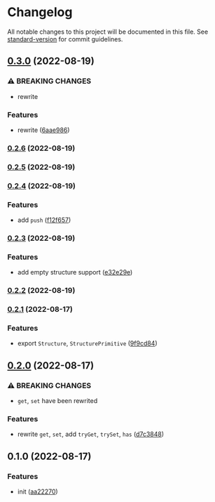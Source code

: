 # Changelog

All notable changes to this project will be documented in this file. See [standard-version](https://github.com/conventional-changelog/standard-version) for commit guidelines.

## [0.3.0](https://github.com/BlackGlory/structure-of-arrays/compare/v0.2.6...v0.3.0) (2022-08-19)


### ⚠ BREAKING CHANGES

* rewrite

### Features

* rewrite ([6aae986](https://github.com/BlackGlory/structure-of-arrays/commit/6aae9864f012637323959a0c3ee53dc5cdd53f29))

### [0.2.6](https://github.com/BlackGlory/structure-of-arrays/compare/v0.2.5...v0.2.6) (2022-08-19)

### [0.2.5](https://github.com/BlackGlory/structure-of-arrays/compare/v0.2.4...v0.2.5) (2022-08-19)

### [0.2.4](https://github.com/BlackGlory/structure-of-arrays/compare/v0.2.3...v0.2.4) (2022-08-19)


### Features

* add `push` ([f12f657](https://github.com/BlackGlory/structure-of-arrays/commit/f12f6579eb37d08b3bbf22a957f4635728067d00))

### [0.2.3](https://github.com/BlackGlory/structure-of-arrays/compare/v0.2.2...v0.2.3) (2022-08-19)


### Features

* add empty structure support ([e32e29e](https://github.com/BlackGlory/structure-of-arrays/commit/e32e29e1c799b9db94d2f896402b1ed576bd3329))

### [0.2.2](https://github.com/BlackGlory/structure-of-arrays/compare/v0.2.1...v0.2.2) (2022-08-19)

### [0.2.1](https://github.com/BlackGlory/structure-of-arrays/compare/v0.2.0...v0.2.1) (2022-08-17)


### Features

* export `Structure`, `StructurePrimitive` ([9f9cd84](https://github.com/BlackGlory/structure-of-arrays/commit/9f9cd84fe5685b79c6d10b1219ba394e77b43bd8))

## [0.2.0](https://github.com/BlackGlory/structure-of-arrays/compare/v0.1.0...v0.2.0) (2022-08-17)


### ⚠ BREAKING CHANGES

* `get`, `set` have been rewrited

### Features

* rewrite `get`, `set`, add `tryGet`, `trySet`, `has` ([d7c3848](https://github.com/BlackGlory/structure-of-arrays/commit/d7c38481c6b432770fca2fd367dec5a5893e51e7))

## 0.1.0 (2022-08-17)


### Features

* init ([aa22270](https://github.com/BlackGlory/structure-of-arrays/commit/aa22270563524fd6aa62986af81298322415a639))
